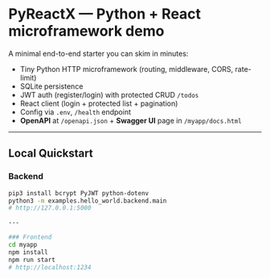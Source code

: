 # PyReactX — Python + React microframework demo

A minimal end-to-end starter you can skim in minutes:

- Tiny Python HTTP microframework (routing, middleware, CORS, rate-limit)
- SQLite persistence
- JWT auth (register/login) with protected CRUD `/todos`
- React client (login + protected list + pagination)
- Config via `.env`, `/health` endpoint
- **OpenAPI** at `/openapi.json` + **Swagger UI** page in `/myapp/docs.html`

---

## Local Quickstart

### Backend 
```bash
pip3 install bcrypt PyJWT python-dotenv
python3 -m examples.hello_world.backend.main
# http://127.0.0.1:5000

---

### Frontend
cd myapp
npm install
npm run start
# http://localhost:1234

